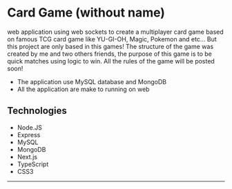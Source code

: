 # Card Game (without name)
 web application using web sockets to create a multiplayer card game based on famous TCG card game like YU-GI-OH, Magic, Pokemon and etc... But this project are only based in this games! The structure of the game was created by me and two others friends, the purpose of this game is to be quick matches using logic to win. All the rules of the game will be posted soon!
 * The application use MySQL database and MongoDB
 * All the application are make to running on web
## Technologies
* Node.JS
* Express
* MySQL
* MongoDB
* Next.js
* TypeScript
* CSS3
***

